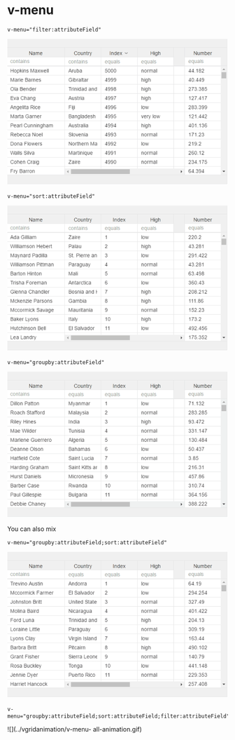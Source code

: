 # v-menu


```
v-menu="filter:attributeField"
```

![](../vgridanimation/v-filter-animation.gif)


```
v-menu="sort:attributeField"
```

![](../vgridanimation/v-menu-sort-animation.gif)

```
v-menu="groupby:attributeField"
```

![](../vgridanimation/v-menu-group-animation.gif)


You can also mix

```
v-menu="groupby:attributeField;sort:attributeField"
```

![](../vgridanimation/v-menu-sort-and-group-animation.gif)


```
v-menu="groupby:attributeField;sort:attributeField;filter:attributeField"
```

![](../vgridanimation/v-menu- all-animation.gif)